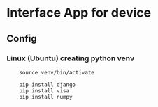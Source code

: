 # Interface App for device
## Config
### Linux (Ubuntu) creating python venv
``` python3 -m venv venv
    source venv/bin/activate

    pip install django
    pip install visa
    pip install numpy
```

